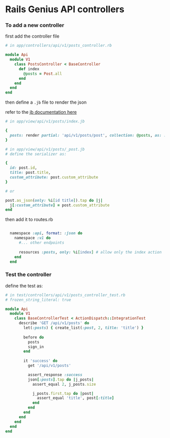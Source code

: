 # Rails Genius API controllers

### To add a new controller

first add the controller file
```ruby
# in app/controllers/api/v1/posts_controller.rb

module Api
  module V1
    class PostsController < BaseController
      def index
        @posts = Post.all
      end
    end
  end
end
```

then define a `.jb` file to render the json

refer to the [jb documentation here](https://github.com/amatsuda/jb)

```ruby
# in app/view/api/v1/posts/index.jb

{
  posts: render partial: 'api/v1/posts/post', collection: @posts, as: :post
}

# in app/view/api/v1/posts/_post.jb
# define the serializer as:

{
  id: post.id,
  title: post.title,
  custom_attribute: post.custom_attribute
}

# or

post.as_json(only: %i[id title]).tap do |j|
  j[:custom_attribute] = post.custom_attribute
end
```

then add it to routes.rb
```ruby

  namespace :api, format: :json do
    namespace :v1 do
      #... other endpoints
      
      resources :posts, only: %i[index] # allow only the index action
    end
  end
```

### Test the controller

define the test as:

```ruby
# in test/controllers/api/v1/posts_controller_test.rb
# frozen_string_literal: true

module Api
  module V1
    class BaseControllerTest < ActionDispatch::IntegrationTest
      describe 'GET /api/v1/posts' do
        let(:posts) { create_list(:post, 2, title: 'title') }
        
        before do
          posts
          sign_in
        end
        
        it 'success' do
          get '/api/v1/posts'

          assert_response :success
          json[:posts].tap do |j_posts|
            assert_equal 2, j_posts.size

            j_posts.first.tap do |post|
              assert_equal 'title', post[:title]
            end
          end
        end
      end
    end
  end
end
```